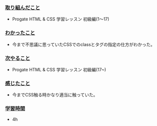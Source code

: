 ### <u>取り組んだこと</u>

- Progate HTML & CSS 学習レッスン 初級編(1〜17)

### <u>わかったこと</u>
- 今まで不思議に思っていたCSSでのclassとタグの指定の仕方がわかった。

### <u>次やること</u>
- Progate HTML & CSS 学習レッスン 初級編(17~)

### <u>感じたこと</u>
- 今までCSS触る時かなり適当に触っていた。

### <u>学習時間</u>
- 4h